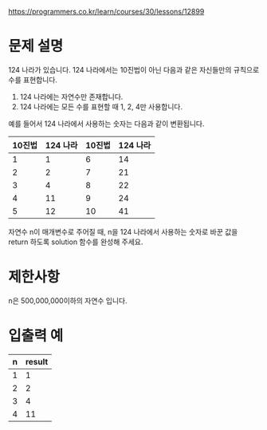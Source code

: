 https://programmers.co.kr/learn/courses/30/lessons/12899

# 문제 설명

124 나라가 있습니다. 124 나라에서는 10진법이 아닌 다음과 같은 자신들만의 규칙으로 수를 표현합니다.

1. 124 나라에는 자연수만 존재합니다.
2. 124 나라에는 모든 수를 표현할 때 1, 2, 4만 사용합니다.

예를 들어서 124 나라에서 사용하는 숫자는 다음과 같이 변환됩니다.

10진법	|124 나라	|10진법	|124 나라
---|---|---|---
1|	1|	6|	14
2|	2|	7|	21
3|	4|	8|	22
4|	11|	9|	24
5|	12|	10|	41

자연수 n이 매개변수로 주어질 때, n을 124 나라에서 사용하는 숫자로 바꾼 값을 return 하도록 solution 함수를 완성해 주세요.

# 제한사항

n은 500,000,000이하의 자연수 입니다.

# 입출력 예

n|	result
---|---
1	|1
2	|2
3	|4
4	|11
